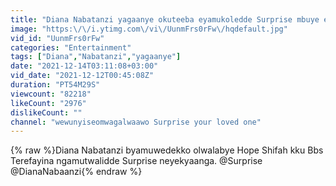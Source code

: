 ```yaml
---
title: "Diana Nabatanzi yagaanye okuteeba eyamukoledde Surprise mbuye ebyo Tabikolla #HopeShifah #Wewunyise"
image: "https:\/\/i.ytimg.com\/vi\/UunmFrs0rFw\/hqdefault.jpg"
vid_id: "UunmFrs0rFw"
categories: "Entertainment"
tags: ["Diana","Nabatanzi","yagaanye"]
date: "2021-12-14T03:11:08+03:00"
vid_date: "2021-12-12T00:45:08Z"
duration: "PT54M29S"
viewcount: "82218"
likeCount: "2976"
dislikeCount: ""
channel: "wewunyiseomwagalwaawo Surprise your loved one"
---
```

{% raw %}Diana Nabatanzi byamuwedekko olwalabye Hope Shifah kku Bbs Terefayina ngamutwalidde Surprise neyekyaanga. @Surprise @DianaNabaanzi{% endraw %}

